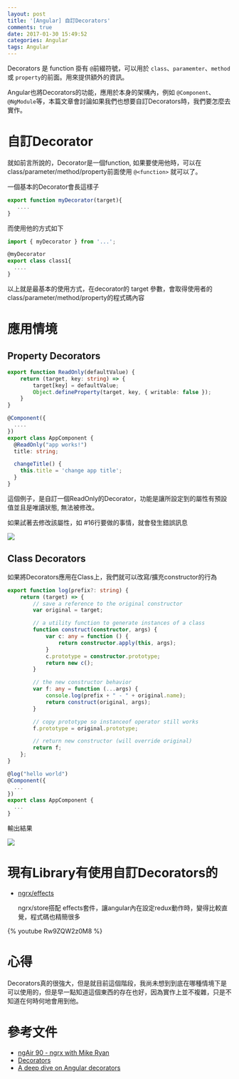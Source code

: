 ```yaml
---
layout: post
title: '[Angular] 自訂Decorators'
comments: true
date: 2017-01-30 15:49:52
categories: Angular
tags: Angular
---
```


Decorators 是 function 掛有 `@`前綴符號，可以用於 `class`、`paramemter`、`method` 或 `property`的前面。用來提供額外的資訊。

Angular也將Decorators的功能，應用於本身的架構內，例如 `@Component`、`@NgModule`等，本篇文章會討論如果我們也想要自訂Decorators時，我們要怎麼去實作。

<!-- more -->

# 自訂Decorator

就如前言所說的，Decorator是一個function, 如果要使用他時，可以在 class/parameter/method/property前面使用 `@<function>` 就可以了。

一個基本的Decorator會長這樣子

```typescript
export function myDecorator(target){
   ....
}
```

而使用他的方式如下

```typescript
import { myDecorator } from '...';

@myDecorator
export class class1{
  ....
}
```

以上就是最基本的使用方式，在decorator的 target 參數，會取得使用者的class/parameter/method/property的程式碼內容

# 應用情境

## Property Decorators

```typescript
export function ReadOnly(defaultValue) {
    return (target, key: string) => {
        target[key] = defaultValue;
        Object.defineProperty(target, key, { writable: false });
    }
}

@Component({
  ....
})
export class AppComponent {
  @ReadOnly("app works!")
  title: string;

  changeTitle() {
    this.title = 'change app title';
  }
}
```

這個例子，是自訂一個ReadOnly的Decorator，功能是讓所設定到的屬性有預設值並且是唯讀狀態, 無法被修改。

如果試著去修改該屬性，如 #16行要做的事情，就會發生錯誤訊息

![](https://farm1.staticflickr.com/767/31761591604_72a01010a5_o.png)



## Class Decorators 

如果將Decorators應用在Class上，我們就可以改寫/擴充constructor的行為

```typescript
export function log(prefix?: string) {
    return (target) => {
        // save a reference to the original constructor
        var original = target;

        // a utility function to generate instances of a class
        function construct(constructor, args) {
            var c: any = function () {
                return constructor.apply(this, args);
            }
            c.prototype = constructor.prototype;
            return new c();
        }

        // the new constructor behavior
        var f: any = function (...args) {
            console.log(prefix + " - " + original.name);
            return construct(original, args);
        }

        // copy prototype so instanceof operator still works
        f.prototype = original.prototype;

        // return new constructor (will override original)
        return f;
    };
}
```

```typescript
@log("hello world")
@Component({
  ...
})
export class AppComponent {
  ...
}
```

輸出結果

![](https://farm1.staticflickr.com/445/32226359900_be1f10ac0c_o.png)

# 現有Library有使用自訂Decorators的

* [ngrx/effects](https://github.com/ngrx/effects)

  ngrx/store搭配 effects套件，讓angular內在設定redux動作時，變得比較直覺，程式碼也精簡很多

{% youtube Rw9ZQW2z0M8 %}



# 心得

Decorators真的很強大，但是就目前這個階段，我尚未想到到底在哪種情境下是可以使用的，但是早一點知道這個東西的存在也好，因為實作上並不複雜，只是不知道在何時何地會用到他。




# 參考文件

* [ngAir 90 - ngrx with Mike Ryan](https://youtu.be/Rw9ZQW2z0M8)
* [Decorators](https://angular-2-training-book.rangle.io/handout/features/decorators.html)
* [A deep dive on Angular decorators](https://toddmotto.com/angular-decorators)
